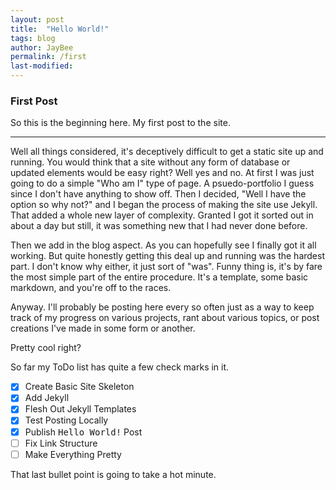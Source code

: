 ```yaml
---
layout: post
title:  "Hello World!"
tags: blog
author: JayBee
permalink: /first
last-modified:
---
```


### First Post 
So this is the beginning here. My first post to the site.
<hr>
Well all things considered, it's deceptively difficult to get a static site up and running. You would think that a site without any form of database or updated elements would be easy right? Well yes and no. At first I was just going to do a simple "Who am I" type of page. A psuedo-portfolio I guess since I don't have anything to show off. Then I decided, "Well I have the option so why not?" and I began the process of making the site use Jekyll. That added a whole new layer of complexity. Granted I got it sorted out in about a day but still, it was something new that I had never done before.

Then we add in the blog aspect. As you can hopefully see I finally got it all working. But quite honestly getting this deal up and running was the hardest part. I don't know why either, it just sort of "was". Funny thing is, it's by fare the most simple part of the entire procedure. It's a template, some basic markdown, and you're off to the races.

Anyway. I'll probably be posting here every so often just as a way to keep track of my progress on various projects, rant about various topics, or post creations I've made in some form or another.

Pretty cool right?

So far my ToDo list has quite a few check marks in it. 
- [x] Create Basic Site Skeleton
- [x] Add Jekyll
- [x] Flesh Out Jekyll Templates
- [x] Test  Posting Locally 
- [x] Publish <samp>Hello World!</samp> Post
- [ ] Fix Link Structure
- [ ] Make Everything Pretty

That last bullet point is going to take a hot minute.